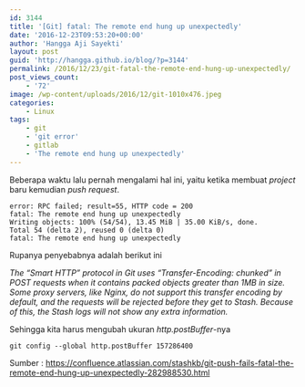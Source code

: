 ```yaml
---
id: 3144
title: '[Git] fatal: The remote end hung up unexpectedly'
date: '2016-12-23T09:53:20+00:00'
author: 'Hangga Aji Sayekti'
layout: post
guid: 'http://hangga.github.io/blog/?p=3144'
permalink: /2016/12/23/git-fatal-the-remote-end-hung-up-unexpectedly/
post_views_count:
    - '72'
image: /wp-content/uploads/2016/12/git-1010x476.jpeg
categories:
    - Linux
tags:
    - git
    - 'git error'
    - gitlab
    - 'The remote end hung up unexpectedly'
---
```


Beberapa waktu lalu pernah mengalami hal ini, yaitu ketika membuat *project* baru kemudian *push request*.

```
error: RPC failed; result=55, HTTP code = 200
fatal: The remote end hung up unexpectedly
Writing objects: 100% (54/54), 13.45 MiB | 35.00 KiB/s, done.
Total 54 (delta 2), reused 0 (delta 0)
fatal: The remote end hung up unexpectedly
```

Rupanya penyebabnya adalah berikut ini

*The “Smart HTTP” protocol in Git uses “Transfer-Encoding: chunked” in POST requests when it contains packed objects greater than 1MB in size.*  
 *Some proxy servers, like Nginx, do not support this transfer encoding by default, and the requests will be rejected before they get to Stash. Because of this, the Stash logs will not show any extra information.*

Sehingga kita harus mengubah ukuran *http.postBuffer*-nya

```
git config --global http.postBuffer 157286400
```

Sumber : <https://confluence.atlassian.com/stashkb/git-push-fails-fatal-the-remote-end-hung-up-unexpectedly-282988530.html>